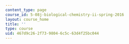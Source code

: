 ```yaml
---
content_type: page
course_id: 5-08j-biological-chemistry-ii-spring-2016
layout: course_home
title: ''
type: course
uid: 467d9c26-2f73-9804-6c5c-63d4f25bc044
---
```

